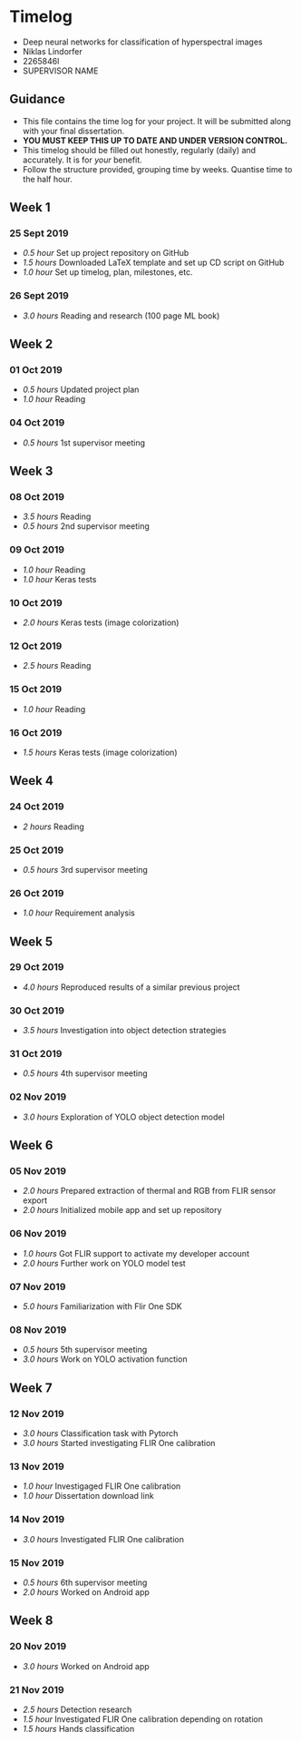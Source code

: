 # Timelog

* Deep neural networks for classification of hyperspectral images
* Niklas Lindorfer
* 2265846l
* SUPERVISOR NAME

## Guidance

* This file contains the time log for your project. It will be submitted along with your final dissertation.
* **YOU MUST KEEP THIS UP TO DATE AND UNDER VERSION CONTROL.**
* This timelog should be filled out honestly, regularly (daily) and accurately. It is for *your* benefit.
* Follow the structure provided, grouping time by weeks.  Quantise time to the half hour.

## Week 1

### 25 Sept 2019

* *0.5 hour* Set up project repository on GitHub
* *1.5 hours* Downloaded LaTeX template and set up CD script on GitHub
* *1.0 hour* Set up timelog, plan, milestones, etc.

### 26 Sept 2019

* *3.0 hours* Reading and research (100 page ML book)

## Week 2

### 01 Oct 2019

* *0.5 hours* Updated project plan
* *1.0 hour* Reading

### 04 Oct 2019

* *0.5 hours* 1st supervisor meeting

## Week 3

### 08 Oct 2019

* *3.5 hours* Reading
* *0.5 hours* 2nd supervisor meeting

### 09 Oct 2019

* *1.0 hour* Reading
* *1.0 hour* Keras tests

### 10 Oct 2019

* *2.0 hours* Keras tests (image colorization)

### 12 Oct 2019

* *2.5 hours* Reading

### 15 Oct 2019

* *1.0 hour* Reading

### 16 Oct 2019

* *1.5 hours* Keras tests (image colorization)

## Week 4

### 24 Oct 2019

* *2 hours* Reading

### 25 Oct 2019

* *0.5 hours* 3rd supervisor meeting

### 26 Oct 2019

* *1.0 hour* Requirement analysis

## Week 5

### 29 Oct 2019

* *4.0 hours* Reproduced results of a similar previous project

### 30 Oct 2019

* *3.5 hours* Investigation into object detection strategies

### 31 Oct 2019

* *0.5 hours* 4th supervisor meeting

### 02 Nov 2019

* *3.0 hours* Exploration of YOLO object detection model

## Week 6

### 05 Nov 2019

* *2.0 hours* Prepared extraction of thermal and RGB from FLIR sensor export
* *2.0 hours* Initialized mobile app and set up repository

### 06 Nov 2019

* *1.0 hours* Got FLIR support to activate my developer account
* *2.0 hours* Further work on YOLO model test

### 07 Nov 2019

* *5.0 hours* Familiarization with Flir One SDK

### 08 Nov 2019

* *0.5 hours* 5th supervisor meeting
* *3.0 hours* Work on YOLO activation function

## Week 7

### 12 Nov 2019

* *3.0 hours* Classification task with Pytorch
* *3.0 hours* Started investigating FLIR One calibration

### 13 Nov 2019

* *1.0 hour* Investigaged FLIR One calibration
* *1.0 hour* Dissertation download link

### 14 Nov 2019

* *3.0 hours* Investigated FLIR One calibration

### 15 Nov 2019

* *0.5 hours* 6th supervisor meeting
* *2.0 hours* Worked on Android app

## Week 8

### 20 Nov 2019

* *3.0 hours* Worked on Android app

### 21 Nov 2019

* *2.5 hours* Detection research
* *1.5 hour* Investigated FLIR One calibration depending on rotation
* *1.5 hours* Hands classification
